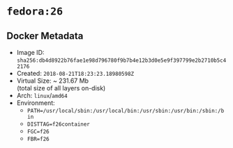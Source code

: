 # `fedora:26`

## Docker Metadata

- Image ID: `sha256:db4d8922b76fae1e98d796780f9b7b4e12b3d0e5e9f397799e2b2710b5c42176`
- Created: `2018-08-21T18:23:23.18980598Z`
- Virtual Size: ~ 231.67 Mb  
  (total size of all layers on-disk)
- Arch: `linux`/`amd64`
- Environment:
  - `PATH=/usr/local/sbin:/usr/local/bin:/usr/sbin:/usr/bin:/sbin:/bin`
  - `DISTTAG=f26container`
  - `FGC=f26`
  - `FBR=f26`

